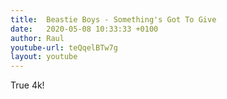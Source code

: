 ```yaml
---
title:  Beastie Boys - Something's Got To Give
date:   2020-05-08 10:33:33 +0100
author: Raul
youtube-url: teQqelBTw7g
layout: youtube
---
```


True 4k!

